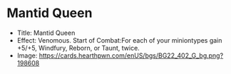 # Mantid Queen
- Title:  Mantid Queen
- Effect:  Venomous. Start of Combat:For each of your miniontypes gain +5/+5, Windfury, Reborn, or Taunt, twice.
- Image:  https://cards.hearthpwn.com/enUS/bgs/BG22_402_G_bg.png?198608
